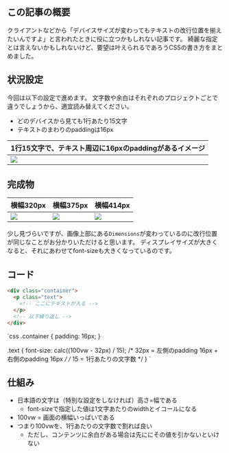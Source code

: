 <!--
title:   「デバイスサイズが変わってもテキストの改行位置を揃えたい」って言われたときに読む記事
tags:    CSS,Design,HTML,デザイン
id:      5c2b037cb69027e426c4
private: false
-->
## この記事の概要

クライアントなどから「デバイスサイズが変わってもテキストの改行位置を揃えたいんですよ」と言われたときに役に立つかもしれない記事です。
綺麗な指定とは言えないかもしれないけど、要望は叶えられるであろうCSSの書き方をまとめました。

## 状況設定

今回は以下の設定で進めます。
文字数や余白はそれぞれのプロジェクトごとで違うでしょうから、適宜読み替えてください。

- どのデバイスから見ても1行あたり15文字
- テキストのまわりのpaddingは16px

| 1行15文字で、テキスト周辺に16pxのpaddingがあるイメージ |
| --- |
| ![](https://qiita-image-store.s3.ap-northeast-1.amazonaws.com/0/214677/0aed4cd2-920a-d6aa-ff9a-87a142497aa9.png) |

## 完成物

| 横幅320px | 横幅375px | 横幅414px |
| --- | --- | --- |
| ![](https://qiita-image-store.s3.ap-northeast-1.amazonaws.com/0/214677/dffc4349-6750-2bde-0a1a-8f3d109d2d83.png) | ![](https://qiita-image-store.s3.ap-northeast-1.amazonaws.com/0/214677/4c664863-c65c-0000-966b-b9d48927ab6b.png) | ![](https://qiita-image-store.s3.ap-northeast-1.amazonaws.com/0/214677/e84a2efa-5a68-8efe-fe12-2437c62ef23c.png) |

少し見づらいですが、画像上部にある`Dimensions`が変わっているのに改行位置が同じなことがお分かりいただけると思います。
ディスプレイサイズが大きくなると、それにあわせてfont-sizeも大きくなっているのです。

## コード

```html
<div class="container">
  <p class="text">
    <!-- ここにテキストが入る -->
  </p>
  <!-- 以下繰り返し -->
</div>
```

`css
.container {
  padding: 16px;
}

.text {
  font-size: calc((100vw - 32px) / 15);
  /* 32px = 左側のpadding 16px + 右側のpadding 16px */
  /* 15 = 1行あたりの文字数 */
}
`

## 仕組み

- 日本語の文字は（特別な設定をしなければ）高さ=幅である
    - font-sizeで指定した値は1文字あたりのwidthとイコールになる
- 100vw = 画面の横幅いっぱいである
- つまり100vwを、1行あたりの文字数で割れば良い
    - ただし、コンテンツに余白がある場合は先ににその値を引かないといけない